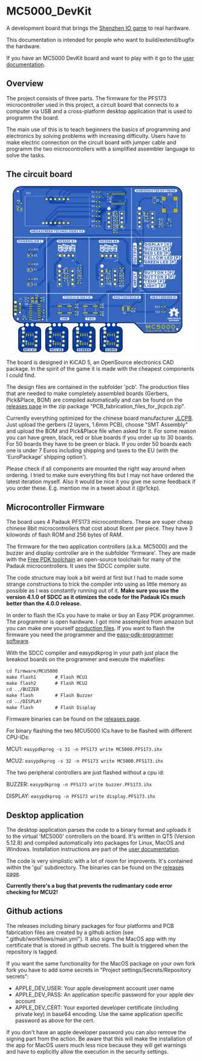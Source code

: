 # MC5000_DevKit

A development board that brings the [Shenzhen IO game](https://www.zachtronics.com/shenzhen-io/) to real hardware.

This documentation is intended for people who want to build/extend/bugfix the hardware. 

If you have an MC5000 DevKit board and want to play with it go to the [user documentation](https://rickp.github.io/MC5000_DevKit/).


## Overview

The project consists of three parts. The firmware for the PFS173 microcontroller used in this project, a circuit board that connects to a computer via USB and a cross-platform desktop application that is used to programm the board.

The main use of this is to teach beginners the basics of programming and electronics by solving problems with increasing difficulty. Users have to make electric connection on the circuit board with jumper cable and programm the two microcontrollers with a simplified assembler language to solve the tasks.


## The circuit board

![Cuircuit board picture](pcb/docs/MC5000_Board-PCB.svg?raw=true "MC5000 DevKit")

The board is designed in KiCAD 5, an OpenSource electronics CAD package. In the spirit of the game it is made with the cheapest components I could find. 

The design files are contained in the subfolder 'pcb'. The production files that are needed to make completely assembled boards (Gerbers, Pick&Place, BOM) are compiled automatically and can be found on the [releases page](https://github.com/RickP/MC5000_DevKit/releases) in the zip package "PCB_fabrication_files_for_jlcpcb.zip". 

Currently everything optimized for the chinese board manufacturer [JLCPB](https://jlcpcb.com). Just upload the gerbers (2 layers, 1.6mm PCB), choose "SMT Assembly" and upload the BOM and Pick&Place file when asked for it. For some reason you can have green, black, red or blue boards if you order up to 30 boards. For 50 boards they have to be green or black. If you order 50 boards each one is under 7 Euros including shipping and taxes to the EU (with the 'EuroPackage' shipping option').

Please check if all components are mounted the right way around when ordering. I tried to make sure everything fits but I may not have ordered the latest iteration myself. Also it would be nice it you give me some feedback if you order these. E.g. mention me in a tweet about it (@r1ckp).


## Microcontroller Firmware

The board uses 4 Padauk PFS173 microcontrollers. These are super cheap chinese 8bit microcontrollers that cost about 8cent per piece. They have 3 kilowords of flash ROM and 256 bytes of RAM.

The firmware for the two application controllers (a.k.a. MC5000) and the buzzer and display controller are in the subfolder 'firmware'. They are made with the [Free PDK toolchain](https://free-pdk.github.io) an open-source toolchain for many of the Padauk microcontrollers. It uses the SDCC compiler suite.

The code structure may look a bit weird at first but I had to made some strange constructions to trick the compiler into using as little memory as possible as I was constantly running out of it. **Make sure you use the version 4.1.0 of SDCC as it otimizes the code for the Padauk ICs much better than the 4.0.0 release.**

In order to flash the ICs you have to make or buy an Easy PDK programmer. The programmer is open hardware. I got mine assempled from amazon but you can make one yourself [production files](https://kitspace.org/boards/github.com/free-pdk/easy-pdk-programmer-hardware/). If you want to flash the firmware you need the programmer and the [easy-pdk-programmer software](https://github.com/free-pdk/easy-pdk-programmer-software). 

With the SDCC compiler and easypdkprog in your path just place the breakout boards on the programmer and execute the makefiles:

    cd firmware/MCU5000
    make flash1       # Flash MCU1
    make flash2       # Flash MCU2
    cd ../BUZZER
    make flash        # Flash Buzzer
    cd ../DISPLAY
    make flash        # Flash Display

Firmware binaries can be found on the [releases page](https://github.com/RickP/MC5000_DevKit/releases).


For binary flashing the two MCU5000 ICs have to be flashed with different CPU-IDs:

MCU1: `easypdkprog -s 31 -n PFS173 write MC5000.PFS173.ihx`

MCU2: `easypdkprog -s 32 -n PFS173 write MC5000.PFS173.ihx`


The two peripheral controllers are just flashed without a cpu id:

BUZZER: `easypdkprog -n PFS173 write buzzer.PFS173.ihx`

DISPLAY: `easypdkprog -n PFS173 write display.PFS173.ihx`


## Desktop application

The desktop application parses the code to a binary format and uploads it to the virtual 'MC5000' controllers on the board. It's written in QT5 (Version 5.12.8) and compiled automatically into packages for Linux, MacOS and Windows. Installation instructions are part of the [user documentation](https://rickp.github.io/MC5000_DevKit/).

The code is very simplistic with a lot of room for improvents. It's contained within the 'gui' subdirectory. The binaries can be found on the [releases page](https://github.com/RickP/MC5000_DevKit/releases).

**Currently there's a bug that prevents the rudimantary code error checking for MCU2!**


## Github actions

The releases including binary packages for four platforms and PCB fabrication files are created by a github action (see ".github/workflows/main.yml"). It also signs the MacOS app with my certificate that is stored in github secrets. The built is triggered when the repository is tagged.

If you want the same functionality for the MacOS package on your own fork fork you have to add some secrets in "Project settings/Secrets/Repository secrets":

- APPLE_DEV_USER: Your apple development account user name
- APPLE_DEV_PASS: An application specific password for your apple dev account
- APPLE_DEV_CERT: Your exported developer certificate (including private key) in base64 encoding. Use the same application specific password as above for the cert.

If you don't have an apple developer password you can also remove the signing part from the action. Be aware that this will make the installation of the app for MacOS users much less nice because they will get warnings and have to explicitly allow the execution in the security settings.
